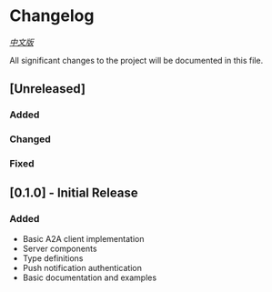 # Changelog

*[中文版](CHANGELOG_zh.md)*

All significant changes to the project will be documented in this file.

## [Unreleased]

### Added

### Changed

### Fixed

## [0.1.0] - Initial Release

### Added
- Basic A2A client implementation
- Server components
- Type definitions
- Push notification authentication
- Basic documentation and examples 
